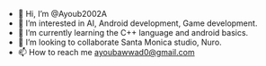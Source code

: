 - 👋 Hi, I’m @Ayoub2002A
- 👀 I’m interested in AI, Android development, Game development. 
- 🌱 I’m currently learning the C++ language and android basics. 
- 💞️ I’m looking to collaborate Santa Monica studio, Nuro. 
- 📫 How to reach me ayoubawwad0@gmail.com 

<!---
Ayoub2002A/Ayoub2002A is a ✨ special ✨ repository because its `README.md` (this file) appears on your GitHub profile.
You can click the Preview link to take a look at your changes.
--->
